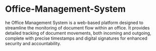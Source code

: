 # Office-Management-System
he Office Management System is a web-based platform designed to streamline the monitoring of document flow within an office. It provides detailed tracking of document movements, both incoming and outgoing, complete with precise timestamps and digital signatures for enhanced security and accountability.

